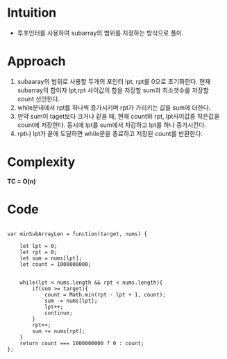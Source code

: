 # Intuition

- 투포인터를 사용하여 subarray의 범위를 지정하는 방식으로 풀이.

# Approach

1. subaaray의 범위로 사용할 두개의 포인터 lpt, rpt를 0으로 초기화한다. 현재 subarray의 합이자 lpt,rpt 사이값의 합을 저장할 sum과 최소갯수를 저장할 count 선언한다.
2. while문내에서 rpt를 하나씩 증가시키며 rpt가 가리키는 값을 sum에 더한다.
3. 만약 sum이 taget보다 크거나 같을 때, 현재 count와 rpt, lpt사이값중 작은값을 count에 저장한다. 동시에 lpt를 sum에서 차감하고 lpt를 하나 증가시킨다.
4. rpt나 lpt가 끝에 도달하면 while문을 종료하고 저장된 count를 반환한다.

# Complexity

**TC = O(n)**

# Code

```

var minSubArrayLen = function(target, nums) {

    let lpt = 0;
    let rpt = 0;
    let sum = nums[lpt];
    let count = 1000000000;


    while(lpt < nums.length && rpt < nums.length){
        if(sum >= target){
            count = Math.min(rpt - lpt + 1, count);
            sum -= nums[lpt];
            lpt++;
            continue;
        }
        rpt++;
        sum += nums[rpt];
    }
    return count === 1000000000 ? 0 : count;
};
```
